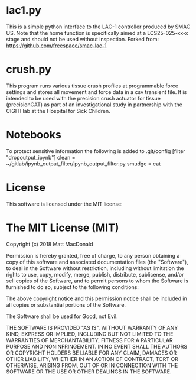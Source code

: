 lac1.py
================

This is a simple python interface to the LAC-1 controller produced by SMAC US.
Note that the home function is specifically aimed at a LCS25-025-xx-x stage
and should not be used without inspection.
Forked from: https://github.com/freespace/smac-lac-1

crush.py
==================

This program runs various tissue crush profiles at programmable force settings
and stores all movement and force data in a csv transient file.
It is intended to be used with the precision crush actuator for tissue
(precisionCAT) as part of an investigational study in partnership with the
CIGITI lab at the Hospital for Sick Children.

Notebooks
==================

To protect sensitive information the following is added to .git/config
[filter "dropoutput_ipynb"]
    clean = ~/gitlab/ipynb_output_filter/ipynb_output_filter.py
    smudge = cat

License
=======

This software is licensed under the MIT license:

The MIT License (MIT)
=====================
Copyright (c) 2018 Matt MacDonald

Permission is hereby granted, free of charge, to any person obtaining a copy
of this software and associated documentation files (the "Software"), to deal
in the Software without restriction, including without limitation the rights
to use, copy, modify, merge, publish, distribute, sublicense, and/or sell
copies of the Software, and to permit persons to whom the Software is
furnished to do so, subject to the following conditions:

The above copyright notice and this permission notice shall be included in
all copies or substantial portions of the Software.

The Software shall be used for Good, not Evil.

THE SOFTWARE IS PROVIDED "AS IS", WITHOUT WARRANTY OF ANY KIND, EXPRESS OR
IMPLIED, INCLUDING BUT NOT LIMITED TO THE WARRANTIES OF MERCHANTABILITY,
FITNESS FOR A PARTICULAR PURPOSE AND NONINFRINGEMENT. IN NO EVENT SHALL THE
AUTHORS OR COPYRIGHT HOLDERS BE LIABLE FOR ANY CLAIM, DAMAGES OR OTHER
LIABILITY, WHETHER IN AN ACTION OF CONTRACT, TORT OR OTHERWISE, ARISING FROM,
OUT OF OR IN CONNECTION WITH THE SOFTWARE OR THE USE OR OTHER DEALINGS IN
THE SOFTWARE.



